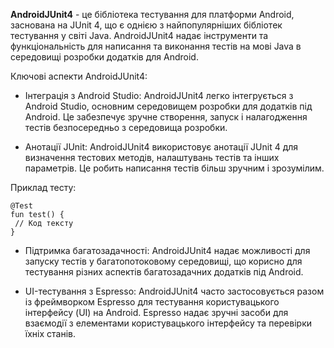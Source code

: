 **AndroidJUnit4** - це бібліотека тестування для платформи Android, заснована на JUnit 4, що є однією з найпопулярніших бібліотек тестування у світі Java. 
AndroidJUnit4 надає інструменти та функціональність для написання та виконання тестів на мові Java в середовищі розробки додатків для Android.

Ключові аспекти AndroidJUnit4:

* Інтеграція з Android Studio: AndroidJUnit4 легко інтегрується з Android Studio, основним середовищем розробки для додатків під Android. Це забезпечує зручне створення, запуск і налагодження тестів безпосередньо з середовища розробки.

* Анотації JUnit: AndroidJUnit4 використовує анотації JUnit 4 для визначення тестових методів, налаштувань тестів та інших параметрів. Це робить написання тестів більш зручним і зрозумілим.

Приклад тесту:
```
@Test
fun test() {
 // Код тексту
}
```
* Підтримка багатозадачності: AndroidJUnit4 надає можливості для запуску тестів у багатопотоковому середовищі, що корисно для тестування різних аспектів багатозадачних додатків під Android.

* UI-тестування з Espresso: AndroidJUnit4 часто застосовується разом із фреймворком Espresso для тестування користувацького інтерфейсу (UI) на Android. Espresso надає зручні засоби для взаємодії з елементами користувацького інтерфейсу та перевірки їхніх станів.
